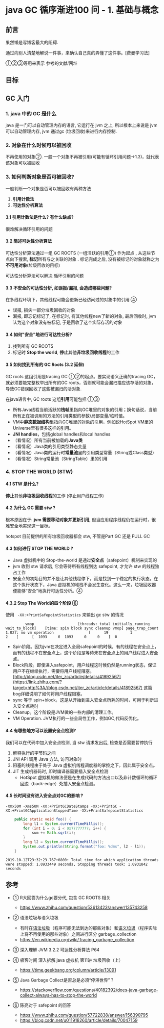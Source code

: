 # java GC 循序渐进100 问 - 1. 基础与概念

## 前言

果然懒是写博客最大的阻碍. 

通过向别人清楚地解说一件事，来确认自己真的弄懂了这件事。[费曼学习法]

①②③等用来表示 参考的文献/网址

## 目标

## GC 入门

### 1. java 中的 GC 是什么

java 是一门可以自动管理内存的语言, 它运行在 jvm 之上, 所以根本上来说是 jvm 可以自动管理内存, jvm 通过gc (垃圾回收)来进行内存控制. 

### 2. 对象在什么时候可以被回收

不再使用的对象②. 一般一个对象不再被引用(可能有循环引用问题->1.3)，就代表该对象可以被回收

### 3. 如何判断对象是否可被回收?

一般判断一个对象是否可以被回收有两种方法 

1. **引用计数法**
2. **可达性分析算法**

#### 3.1 引用计数法是什么? 有什么缺点?

很难解决循环引用的问题

#### 3.2 简述可达性分析算法

可达性分析算法通过一组 GC ROOTS (一组活跃的引用①) 作为起点 , 从这些节点向下搜索,  **标记**所有与之关联的对象 . 标记完成之后, 没有被标记的对象就称之为 **不可用对象**(垃圾回收的目标) 

可达性分析算法可以解决 循环引用的问题

#### 3.3 不安全的可达性分析, 如误报/漏报, 会造成哪些问题?

在多线程环境下，其他线程可能会更新已经访问过的对象中的引用 ④

- 误报, 损失一部分垃圾回收的对象
- 漏报, 即忘记标记了, 在标记时, 有其他线程new了新的对象, 最后回收时, jvm认为这个对象没有被标记, 于是回收了这个实际存活的对象

#### 3.4 如何"安全"地进行可达性分析?

1. 找到所有 GC ROOTS
2. 标记时 **Stop the world**, **停止**其他**非垃圾回收线程**的工作

#### 3.5 如何找到所有的 GC Roots (3.2 延伸)

GC roots 这组引用是tracing GC ①②的起点。要实现语义正确的tracing GC，就必须要能完整枚举出所有的GC roots，否则就可能会漏扫描应该存活的对象，导致GC错误回收了这些被漏扫的活对象. 

在java语言中, GC roots 这组**引用**可能包括 ①③

- 所有Java线程当前活跃的**栈帧**里指向GC堆里的对象的引用；换句话说，当前所有正在被调用的方法的引用类型的参数/局部变量/临时值。
- VM中**静态数据结构**里指向GC堆里的对象的引用，例如说HotSpot VM里的Universe里有很多这样的引用。
- **JNI handles**，包括global handles和local handles
- （看情况）所有当前被加载的**Java类**
- （看情况）Java类的引用类型静态变量
- （看情况）Java类的运行时**常量池**里的引用类型常量（String或Class类型）
- （看情况）String常量池（StringTable）里的引用

### 4. STOP THE WORLD (STW)

#### 4.1 STW 是什么?

**停止**其他**非垃圾回收线程**的工作 (停止用户线程工作)

#### 4.2 为什么 GC 需要 stw ?

根本原因在于: **jvm 需要移动对象并更新引用**, 但当应用程序线程仍在运行时，很难安全地实现这一目标。

hotspot 目前提供的所有垃圾回收器都会 stw, 不管是Part GC 还是 FULL GC

#### 4.3 如何进行  STOP THE WORLD ?

- Java 虚拟机中的 Stop-the-world 是通过**安全点**（safepoint）机制来实现的
- jvm 收到 stw 请求后, 它会等待所有线程到达 safepoint, 才允许 stw 的线程独占工作
- 安全点的初始目的并不是让其他线程停下，而是找到一个稳定的执行状态。在这个执行状态下，Java 虚拟机的堆栈不会发生变化。这么一来，垃圾回收器便能够“安全”地执行可达性分析。④

#### 4.3.2 Stop The World的四个阶段 ⑥

使用 ` -XX:+PrintSafepointStatistics` 来输出 gc stw 的情况 

```
         vmop                    [threads: total initially_running wait_to_block]    [time: spin block sync cleanup vmop] page_trap_count
1.027: no vm operation                [      19          1              2    ]      [  1093     0  1093     0     0    ]  0   
```

- Spin阶段。因为jvm在决定进入全局safepoint的时候，有的线程在安全点上，而有的线程不在安全点上，这个阶段是等待未在安全点上的用户线程进入安全点。
- Block阶段。即使进入safepoint，用户线程这时候仍然是running状态，保证用户不在继续执行，需要将用户线程阻塞。[http://blog.csdn.net/iter_zc/article/details/41892567](https://link.zhihu.com/?target=http%3A//blog.csdn.net/iter_zc/article/details/41892567) 这篇bog详细说明了如何将用户线程阻塞。
- sync 等于 spin+block，这是从开始到进入安全点所耗的时间，可用于判断进入安全点耗时 
- Cleanup。这个阶段是JVM做的一些内部的清理工作。
- VM Operation. JVM执行的一些全局性工作，例如GC,代码反优化。



#### 4.4 有哪些地方可以设置安全点检测? 

我们可以在代码中加入安全点检测, 当 stw 请求发出后, 检查是否需要暂停执行

 1. 解释执行的字节码之间
  2. JNI API 调用 Java 方法, 访问对象时
  3. 阻塞的线程由于处于 Java 虚拟机线程调度器的掌控之下，因此属于安全点。
  4. JIT 生成机器码时, 即时编译器需要插入安全点检测
     - HotSpot 虚拟机的做法便是在生成代码的方法出口以及非计数循环的循环回边（back-edge）处插入安全点检测。

#### 4.5 长时间没有进入安全点对GC的影响 ?

`-Xmx50M -Xms50M -XX:+PrintGCDateStamps -XX:+PrintGC -XX:+PrintGCApplicationStoppedTime -XX:+PrintSafepointStatistics`

```java
    public static void foo() {
        long l1 = System.currentTimeMillis();
        for (int i = 0; i < 0x77777777; i++) {
            sum += Math.sqrt(i);
        }
        long l2 = System.currentTimeMillis();
        System.out.println(String.format("foo: %dms", l2 - l1));
    }
```

`2019-10-12T23:32:23.767+0800: Total time for which application threads were stopped: 1.0933449 seconds, Stopping threads took: 1.0931842 seconds`




## 参考

- ① R大回答为什么gc要分代, 包含 GC ROOTS 相关
  
  - https://www.zhihu.com/question/53613423/answer/135743258
  
- ② 语法垃圾与语义垃圾
  - 有时在[语法垃圾](https://en.wikipedia.org/wiki/Syntactic_garbage)（程序可能无法到达的那些对象）和[语义垃圾](https://en.wikipedia.org/wiki/Semantic_garbage)（程序实际上将不再使用的那些对象）之间进行区分 garbage_collection
  -  https://en.wikipedia.org/wiki/Tracing_garbage_collection
  
- ③ 深入理解 JVM 3.2.2 可达性分析算法 P64

- ④ 极客时间 深入拆解 java 虚拟机 第11讲 垃圾回收（上）
  
  - https://time.geekbang.org/column/article/13091
  
- ⑤ Java Garbage Collect是否总是必须“停滞世界”？
  
  - https://stackoverflow.com/questions/40182392/does-java-garbage-collect-always-has-to-stop-the-world
  
- ⑥ 陈亮对于 safepoint 的回答

  - https://www.zhihu.com/question/57722838/answer/156390795
  - https://blog.csdn.net/u011918260/article/details/70047159

  

